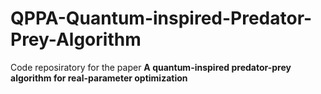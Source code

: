 # QPPA-Quantum-inspired-Predator-Prey-Algorithm
Code reposiratory for the paper **A quantum-inspired predator-prey algorithm for real-parameter optimization**
